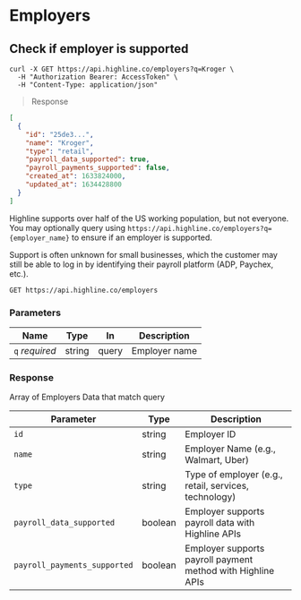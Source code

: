 # Employers

## Check if employer is supported

```shell
curl -X GET https://api.highline.co/employers?q=Kroger \
  -H "Authorization Bearer: AccessToken" \
  -H "Content-Type: application/json"
```

> <div class="code-block-title">Response</div>

```json
[
  {
    "id": "25de3...",
    "name": "Kroger",
    "type": "retail",
    "payroll_data_supported": true,
    "payroll_payments_supported": false,
    "created_at": 1633824000,
    "updated_at": 1634428800
  }
]

```
Highline supports over half of the US working population, but not everyone. You may optionally query using `https://api.highline.co/employers?q={employer_name}` to ensure if an employer is supported.

Support is often unknown for small businesses, which the customer may still be able to log in by identifying their payroll platform (ADP, Paychex, etc.).

`GET https://api.highline.co/employers`

### Parameters

Name | Type | In | Description
--------- | ------- | ------ | --------
`q` *required* | string | query | Employer name

### Response

Array of Employers Data that match query

Parameter | Type | Description
--------- | ------- | -----------
`id` | string | Employer ID
`name` | string | Employer Name (e.g., Walmart, Uber)
`type` | string | Type of employer (e.g., retail, services, technology)
`payroll_data_supported` | boolean | Employer supports payroll data with Highline APIs
`payroll_payments_supported` | boolean | Employer supports payroll payment method with Highline APIs
